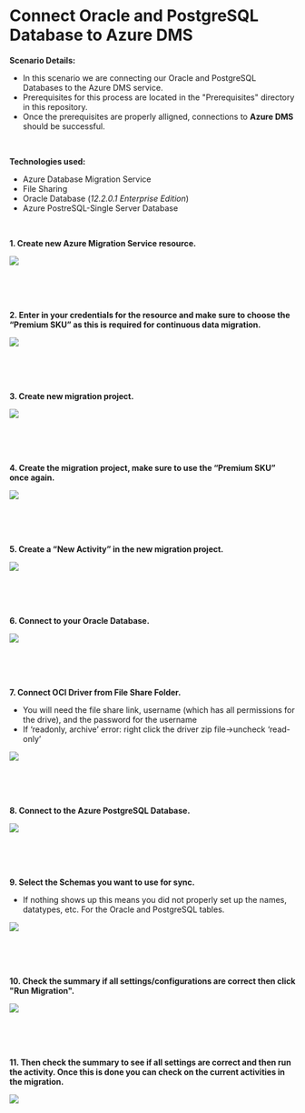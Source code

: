 # Connect Oracle and PostgreSQL Database to Azure DMS 

**Scenario Details:**
* In this scenario we are connecting our Oracle and PostgreSQL Databases to the Azure DMS service.
* Prerequisites for this process are located in the "Prerequisites" directory in this repository.
* Once the prerequisites are properly alligned, connections to **Azure DMS** should be successful.
<br/> 

**Technologies used:**
* Azure Database Migration Service
* File Sharing
* Oracle Database (*12.2.0.1 Enterprise Edition*)
* Azure PostreSQL-Single Server Database
<br/>



**1. Create new Azure Migration Service resource.**

<kbd>
  <img src="/Images/2.png">
</kbd></p>

<br/><br/><br/>



**2. Enter in your credentials for the resource and make sure to choose the “Premium SKU” as this is required for continuous data migration.**

<kbd>
  <img src="/Images/3.png">
</kbd></p>

<br/><br/><br/>



**3. Create new migration project.**

<kbd>
  <img src="/Images/4.png">
</kbd></p>

<br/><br/><br/>



**4. Create the migration project, make sure to use the “Premium SKU” once again.**

<kbd>
  <img src="/Images/5.png">
</kbd></p>

<br/><br/><br/>



**5. Create a “New Activity” in the new migration project.**

<kbd>
  <img src="/Images/6.png">
</kbd></p>

<br/><br/><br/>



**6. Connect to your Oracle Database.**

<kbd>
  <img src="/Images/7.png">
</kbd></p>

<br/><br/><br/>



**7. Connect OCI Driver from File Share Folder.**

* You will need the file share link, username (which has all permissions for the drive), and the password for the username 
* If ‘readonly, archive’ error: right click the driver zip file->uncheck ‘read-only’ 

<kbd>
  <img src="/Images/8.png">
</kbd></p>

<br/><br/><br/>



**8. Connect to the Azure PostgreSQL Database.**

<kbd>
  <img src="/Images/9.png">
</kbd></p>

<br/><br/><br/>



**9. Select the Schemas you want to use for sync.**

* If nothing shows up this means you did not properly set up the names, datatypes, etc. For the Oracle and PostgreSQL tables. 

<kbd>
  <img src="/Images/10.png">
</kbd></p>

<br/><br/><br/>



**10. Check the summary if all settings/configurations are correct then click "Run Migration".**

<kbd>
  <img src="/Images/11.png">
</kbd></p>

<br/><br/><br/>



**11. Then check the summary to see if all settings are correct and then run the activity. Once this is done you can check on the current activities in the migration.**

<kbd>
  <img src="/Images/12.png">
</kbd></p>
